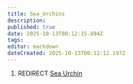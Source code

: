 ```yaml
---
title: Sea_Urchins
description: 
published: true
date: 2025-10-13T00:12:15.894Z
tags: 
editor: markdown
dateCreated: 2025-10-13T00:12:12.197Z
---
```


1.  REDIRECT [Sea Urchin](Recipaedia/Plants/Sea_Urchin.md "wikilink")
